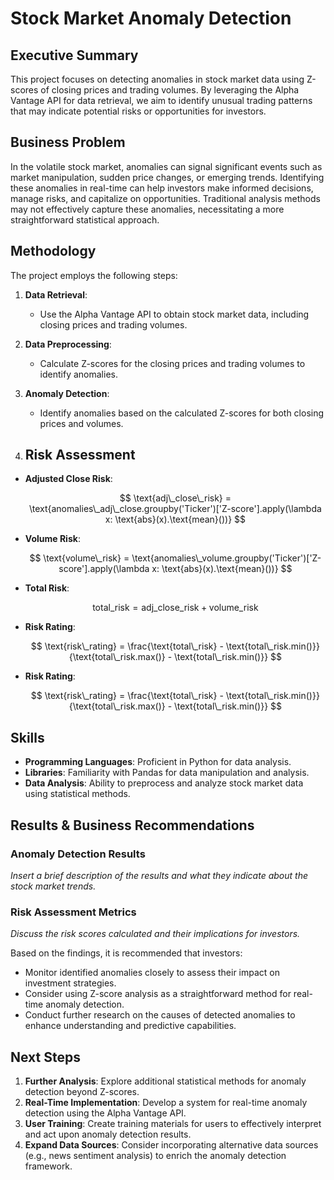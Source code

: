 # Stock Market Anomaly Detection

## Executive Summary

This project focuses on detecting anomalies in stock market data using Z-scores of closing prices and trading volumes. By leveraging the Alpha Vantage API for data retrieval, we aim to identify unusual trading patterns that may indicate potential risks or opportunities for investors.

## Business Problem

In the volatile stock market, anomalies can signal significant events such as market manipulation, sudden price changes, or emerging trends. Identifying these anomalies in real-time can help investors make informed decisions, manage risks, and capitalize on opportunities. Traditional analysis methods may not effectively capture these anomalies, necessitating a more straightforward statistical approach.

## Methodology

The project employs the following steps:

1. **Data Retrieval**:
   - Use the Alpha Vantage API to obtain stock market data, including closing prices and trading volumes.

2. **Data Preprocessing**:
   - Calculate Z-scores for the closing prices and trading volumes to identify anomalies.

3. **Anomaly Detection**:
   - Identify anomalies based on the calculated Z-scores for both closing prices and volumes.

4. ## Risk Assessment

- **Adjusted Close Risk**:

  $$
  \text{adj\_close\_risk} = \text{anomalies\_adj\_close.groupby('Ticker')['Z-score'].apply(\lambda x: \text{abs}(x).\text{mean}())}
  $$

- **Volume Risk**:

  $$
  \text{volume\_risk} = \text{anomalies\_volume.groupby('Ticker')['Z-score'].apply(\lambda x: \text{abs}(x).\text{mean}())}
  $$

- **Total Risk**:

  $$
  \text{total\_risk} = \text{adj\_close\_risk} + \text{volume\_risk}
  $$

- **Risk Rating**:

  $$
  \text{risk\_rating} = \frac{\text{total\_risk} - \text{total\_risk.min()}}{\text{total\_risk.max()} - \text{total\_risk.min()}}
  $$

- **Risk Rating**:

  $$
  \text{risk\_rating} = \frac{\text{total\_risk} - \text{total\_risk.min()}}{\text{total\_risk.max()} - \text{total\_risk.min()}}
  $$

## Skills

- **Programming Languages**: Proficient in Python for data analysis.
- **Libraries**: Familiarity with Pandas for data manipulation and analysis.
- **Data Analysis**: Ability to preprocess and analyze stock market data using statistical methods.

## Results & Business Recommendations

### Anomaly Detection Results

*Insert a brief description of the results and what they indicate about the stock market trends.*

### Risk Assessment Metrics

*Discuss the risk scores calculated and their implications for investors.*

Based on the findings, it is recommended that investors:

- Monitor identified anomalies closely to assess their impact on investment strategies.
- Consider using Z-score analysis as a straightforward method for real-time anomaly detection.
- Conduct further research on the causes of detected anomalies to enhance understanding and predictive capabilities.

## Next Steps

1. **Further Analysis**: Explore additional statistical methods for anomaly detection beyond Z-scores.
2. **Real-Time Implementation**: Develop a system for real-time anomaly detection using the Alpha Vantage API.
3. **User Training**: Create training materials for users to effectively interpret and act upon anomaly detection results.
4. **Expand Data Sources**: Consider incorporating alternative data sources (e.g., news sentiment analysis) to enrich the anomaly detection framework.
